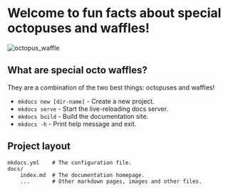 # Welcome to fun facts about special octopuses and waffles!

![octopus_waffle](https://i.ytimg.com/vi/Gki-TlPcv48/maxresdefault.jpg)

## What are special octo waffles?
They are a combination of the two best things: octopuses and waffles!

* `mkdocs new [dir-name]` - Create a new project.
* `mkdocs serve` - Start the live-reloading docs server.
* `mkdocs build` - Build the documentation site.
* `mkdocs -h` - Print help message and exit.

## Project layout

    mkdocs.yml    # The configuration file.
    docs/
        index.md  # The documentation homepage.
        ...       # Other markdown pages, images and other files.
